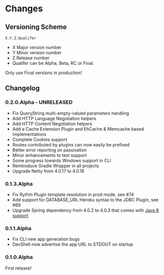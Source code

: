 # Changes

## Versioning Scheme

    X.Y.Z.Qualifer

- X Major version number
- Y Minor version number
- Z Release number
- Qualifer can be Alpha, Beta, RC or Final.

Only use Final versions in production!


## Changelog


### 0.2.0.Alpha - UNRELEASED

- Fix QueryString multi-empty-valued parameters handling
- Add HTTP Language Negotiation helpers
- Add HTTP Content Negotiation helpers
- Add a Cache Extension Plugin and EhCache & Memcache based implementations
- Complete Cookies support
- Routes contributed by plugins can now easily be prefixed
- Better error reporting on passivation
- Minor enhancements to test support
- Some progress towards Windows support in CLI
- Reintroduce Gradle Wrapper in all projects
- Upgrade Netty from 4.0.17 to 4.0.18


### 0.1.3.Alpha

- Fix Rythm Plugin template resolution in prod mode, see #74
- Add support for DATABASE_URL Heroku syntax to the JDBC Plugin, see #69
- Upgrade Spring dependency from 4.0.2 to 4.0.3 that comes with [Java 8 support](http://spring.io/blog/2014/03/27/spring-framework-4-0-3-released-with-java-8-support-now-production-ready)


### 0.1.1.Alpha

- Fix CLI new app generation bugs
- DevShell now advertise the app URL to STDOUT on startup


### 0.1.0.Alpha

First release!

